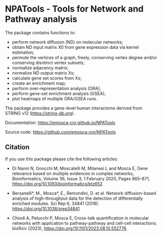 # NPATools - Tools for Network and Pathway analysis

The package contains functions to:
 - perform network diffusion (ND) on molecular networks;
 - obtain ND input matrix X0 from gene expression data via kernel estimation;
 - permute the vertices of a graph, freely, conserving vertex degree and/or conserving disntinct vertex subsets;
 - normalize adjacency matrix;
 - normalize ND output matrix Xs;
 - calculate gene set scores from Xs;
 - create an enrichment map;
 - perform over-representation analysis (ORA);
 - perform gene-set enrichment analysis (GSEA);
 - plot heatmaps of multiple ORA/GSEA runs.
 
The package provides a gene-level human interactome derived from STRING v12 (https://string-db.org).
 
Documentation: https://emosca-cnr.github.io/NPATools

Source code: https://github.com/emosca-cnr/NPATools


## Citation
 
 If you use this package please cite the following articles:
 
 - Di Nanni N, Gnocchi M, Moscatelli M, Milanesi L and Mosca E, Gene relevance based on multiple evidences in complex networks, Bioinformatics, Volume 36, Issue 3, 1 February 2020, Pages 865–871, https://doi.org/10.1093/bioinformatics/btz652
 
 - Bersanelli\*, M., Mosca\*, E., Remondini, D. et al. Network diffusion-based analysis of high-throughput data for the detection of differentially enriched modules. Sci Rep 6, 34841 (2016). https://doi.org/10.1038/srep34841
 
 - Chiodi A, Pelucchi P, Mosca E, Cross-talk quantification in molecular networks with application to pathway-pathway and cell-cell interactions. bioRxiv (2023), https://doi.org/10.1101/2023.08.10.552776 
 
 

